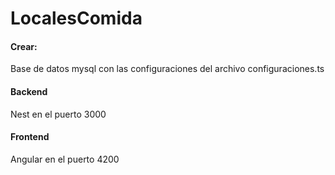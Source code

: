 # LocalesComida

#### Crear:

Base de datos mysql con las configuraciones del archivo configuraciones.ts


#### Backend
Nest en el puerto 3000

#### Frontend
Angular en el puerto 4200
